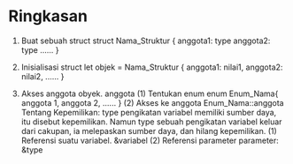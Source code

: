 # Ringkasan

1. Buat sebuah struct
   struct Nama_Struktur {
   anggota1: type
   anggota2: type
   ......
   }

2. Inisialisasi struct
   let objek = Nama_Struktur {
   anggota1: nilai1,
   anggota2: nilai2,
   ......
   }

3. Akses anggota
   obyek. anggota
   (1) Tentukan enum
   enum Enum_Nama{
   anggota 1,
   anggota 2,
   ......
   }
   (2) Akses ke anggota
   Enum_Nama::anggota
   Tentang Kepemilikan:
   type pengikatan variabel memiliki sumber daya, itu disebut kepemilikan. Namun type sebuah pengikatan variabel keluar dari cakupan, ia melepaskan sumber daya, dan hilang kepemilikan.
   (1) Referensi suatu variabel. &variabel
   (2) Referensi parameter parameter: &type
